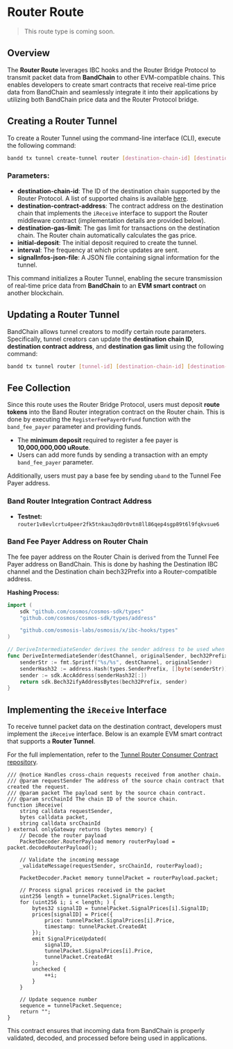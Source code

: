 # Router Route

> This route type is coming soon.

## Overview

The **Router Route** leverages IBC hooks and the Router Bridge Protocol to transmit packet data from **BandChain** to other EVM-compatible chains. This enables developers to create smart contracts that receive real-time price data from BandChain and seamlessly integrate it into their applications by utilizing both BandChain price data and the Router Protocol bridge.

## Creating a Router Tunnel

To create a Router Tunnel using the command-line interface (CLI), execute the following command:

```bash
bandd tx tunnel create-tunnel router [destination-chain-id] [destination-contract-address] [destination-gas-limit] [initial-deposit] [interval] [signalDeviations-json-file]
```

### Parameters:

- **destination-chain-id**: The ID of the destination chain supported by the Router Protocol. A list of supported chains is available [here](https://docs.routerprotocol.com/networks/supported-chains/).
- **destination-contract-address**: The contract address on the destination chain that implements the `iReceive` interface to support the Router middleware contract (implementation details are provided below).
- **destination-gas-limit**: The gas limit for transactions on the destination chain. The Router chain automatically calculates the gas price.
- **initial-deposit**: The initial deposit required to create the tunnel.
- **interval**: The frequency at which price updates are sent.
- **signalInfos-json-file**: A JSON file containing signal information for the tunnel.

This command initializes a Router Tunnel, enabling the secure transmission of real-time price data from **BandChain** to an **EVM smart contract** on another blockchain.

## Updating a Router Tunnel

BandChain allows tunnel creators to modify certain route parameters. Specifically, tunnel creators can update the **destination chain ID**, **destination contract address**, and **destination gas limit** using the following command:

```bash
bandd tx tunnel router [tunnel-id] [destination-chain-id] [destination-contract-address] [destination-gas-limit]
```

## Fee Collection

Since this route uses the Router Bridge Protocol, users must deposit **route tokens** into the Band Router integration contract on the Router chain. This is done by executing the `RegisterFeePayerOrFund` function with the `band_fee_payer` parameter and providing funds.

- The **minimum deposit** required to register a fee payer is **10,000,000,000 uRoute**.
- Users can add more funds by sending a transaction with an empty `band_fee_payer` parameter.

Additionally, users must pay a base fee by sending `uband` to the Tunnel Fee Payer address.

### Band Router Integration Contract Address

- **Testnet:** `router1v8evlcrtu4peer2fk5tnkau3qd0r0vtn8ll86qep4sgp89t6l9fqkvsue6`

### Band Fee Payer Address on Router Chain

The fee payer address on the Router Chain is derived from the Tunnel Fee Payer address on BandChain. This is done by hashing the Destination IBC channel and the Destination chain bech32Prefix into a Router-compatible address.

**Hashing Process:**

```go
import (
    sdk "github.com/cosmos/cosmos-sdk/types"
    "github.com/cosmos/cosmos-sdk/types/address"

    "github.com/osmosis-labs/osmosis/x/ibc-hooks/types"
)

// DeriveIntermediateSender derives the sender address to be used when calling wasm hooks
func DeriveIntermediateSender(destChannel, originalSender, bech32Prefix string) (string, error) {
    senderStr := fmt.Sprintf("%s/%s", destChannel, originalSender)
    senderHash32 := address.Hash(types.SenderPrefix, []byte(senderStr))
    sender := sdk.AccAddress(senderHash32[:])
    return sdk.Bech32ifyAddressBytes(bech32Prefix, sender)
}
```

## Implementing the `iReceive` Interface

To receive tunnel packet data on the destination contract, developers must implement the `iReceive` interface. Below is an example EVM smart contract that supports a **Router Tunnel**.

For the full implementation, refer to the [Tunnel Router Consumer Contract repository](https://github.com/bandprotocol/tunnel-router-consumer-contract).

```solidity
/// @notice Handles cross-chain requests received from another chain.
/// @param requestSender The address of the source chain contract that created the request.
/// @param packet The payload sent by the source chain contract.
/// @param srcChainId The chain ID of the source chain.
function iReceive(
    string calldata requestSender,
    bytes calldata packet,
    string calldata srcChainId
) external onlyGateway returns (bytes memory) {
    // Decode the router payload
    PacketDecoder.RouterPayload memory routerPayload = packet.decodeRouterPayload();

    // Validate the incoming message
    _validateMessage(requestSender, srcChainId, routerPayload);

    PacketDecoder.Packet memory tunnelPacket = routerPayload.packet;

    // Process signal prices received in the packet
    uint256 length = tunnelPacket.SignalPrices.length;
    for (uint256 i; i < length; ) {
        bytes32 signalID = tunnelPacket.SignalPrices[i].SignalID;
        prices[signalID] = Price({
            price: tunnelPacket.SignalPrices[i].Price,
            timestamp: tunnelPacket.CreatedAt
        });
        emit SignalPriceUpdated(
            signalID,
            tunnelPacket.SignalPrices[i].Price,
            tunnelPacket.CreatedAt
        );
        unchecked {
            ++i;
        }
    }

    // Update sequence number
    sequence = tunnelPacket.Sequence;
    return "";
}
```

This contract ensures that incoming data from BandChain is properly validated, decoded, and processed before being used in applications.
